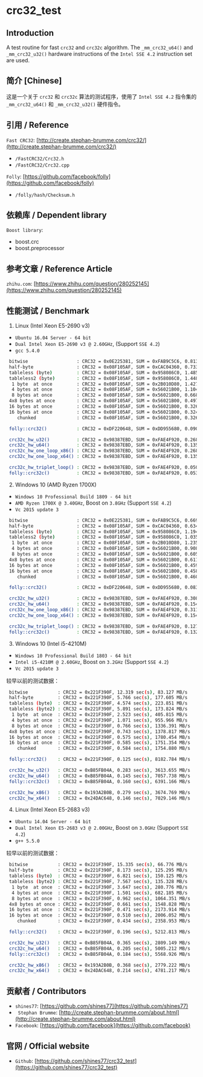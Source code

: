 
# crc32_test

## Introduction

A test routine for fast `crc32` and `crc32c` algorithm. The `_mm_crc32_u64()` and `_mm_crc32_u32()` hardware instructions of the `Intel SSE 4.2` instruction set are used.

## 简介 [Chinese]

这是一个关于 `crc32` 和 `crc32c` 算法的测试程序，使用了 `Intel SSE 4.2` 指令集的 `_mm_crc32_u64()` 和 `_mm_crc32_u32()` 硬件指令。

## 引用 / Reference

`Fast CRC32`: [http://create.stephan-brumme.com/crc32/](http://create.stephan-brumme.com/crc32/)

* `/FastCRC32/Crc32.h`
* `/FastCRC32/Crc32.cpp`

`Folly`: [https://github.com/facebook/folly](https://github.com/facebook/folly)

* `/folly/hash/Checksum.h`

## 依赖库 / Dependent library

`Boost library`:

* boost.crc
* boost.preprocessor

## 参考文章 / Reference Article

`zhihu.com`: [https://www.zhihu.com/question/280252145](https://www.zhihu.com/question/280252145)

## 性能测试 / Benchmark

1. Linux (Intel Xeon E5-2690 v3)

* `Ubuntu 16.04 Server - 64 bit`
* `Dual Intel Xeon E5-2690 v3 @ 2.60GHz`, (Support `SSE 4.2`)
*  `gcc 5.4.0`

```bash
 bitwise                  : CRC32 = 0x0E225381, SUM = 0xFAB9C5C6, 0.813 sec(s), 78.714 MB/s
 half-byte                : CRC32 = 0x08F105AF, SUM = 0xCAC04360, 0.733 sec(s), 174.718 MB/s
 tableless (byte)         : CRC32 = 0x08F105AF, SUM = 0x958086C0, 1.485 sec(s), 172.349 MB/s
 tableless2 (byte)        : CRC32 = 0x08F105AF, SUM = 0x958086C0, 1.448 sec(s), 176.798 MB/s
  1 byte  at once         : CRC32 = 0x08F105AF, SUM = 0x2B010D80, 1.427 sec(s), 358.696 MB/s
  4 bytes at once         : CRC32 = 0x08F105AF, SUM = 0x56021B00, 1.104 sec(s), 927.372 MB/s
  8 bytes at once         : CRC32 = 0x08F105AF, SUM = 0x56021B00, 0.668 sec(s), 1533.519 MB/s
 4x8 bytes at once        : CRC32 = 0x08F105AF, SUM = 0x56021B00, 0.497 sec(s), 2060.132 MB/s
 16 bytes at once         : CRC32 = 0x08F105AF, SUM = 0x56021B00, 0.326 sec(s), 3145.362 MB/s
 16 bytes at once         : CRC32 = 0x08F105AF, SUM = 0x56021B00, 0.324 sec(s), 3164.976 MB/s (including prefetching)
    chunked               : CRC32 = 0x08F105AF, SUM = 0x56021B00, 0.326 sec(s), 3141.470 MB/s

 folly::crc32()           : CRC32 = 0xDF220648, SUM = 0xDD955680, 0.090 sec(s), 11372.426 MB/s

 crc32c_hw_u32()          : CRC32 = 0x98387EBD, SUM = 0xFAE4F920, 0.268 sec(s), 3826.681 MB/s
 crc32c_hw_u64()          : CRC32 = 0x98387EBD, SUM = 0xFAE4F920, 0.135 sec(s), 7572.361 MB/s
 crc32c_hw_one_loop_x86() : CRC32 = 0x98387EBD, SUM = 0xFAE4F920, 0.268 sec(s), 3826.258 MB/s
 crc32c_hw_one_loop_x64() : CRC32 = 0x98387EBD, SUM = 0xFAE4F920, 0.135 sec(s), 7573.376 MB/s

 crc32c_hw_triplet_loop() : CRC32 = 0x98387EBD, SUM = 0xFAE4F920, 0.050 sec(s), 20385.342 MB/s
 folly::crc32c()          : CRC32 = 0x98387EBD, SUM = 0xFAE4F920, 0.053 sec(s), 19143.281 MB/s
 ```

2. Windows 10 (AMD Ryzen 1700X)

* `Windows 10 Professional Build 1809 - 64 bit`
* `AMD Ryzen 1700X @ 3.40GHz`, Boost on `3.8GHz` (Support `SSE 4.2`)
* `Vc 2015 update 3`

```bash
 bitwise                  : CRC32 = 0x0E225381, SUM = 0xFAB9C5C6, 0.669 sec(s), 95.711 MB/s
 half-byte                : CRC32 = 0x08F105AF, SUM = 0xCAC04360, 0.634 sec(s), 201.956 MB/s
 tableless (byte)         : CRC32 = 0x08F105AF, SUM = 0x958086C0, 1.194 sec(s), 214.338 MB/s
 tableless2 (byte)        : CRC32 = 0x08F105AF, SUM = 0x958086C0, 1.035 sec(s), 247.383 MB/s
  1 byte  at once         : CRC32 = 0x08F105AF, SUM = 0x2B010D80, 1.235 sec(s), 414.715 MB/s
  4 bytes at once         : CRC32 = 0x08F105AF, SUM = 0x56021B00, 0.908 sec(s), 1127.164 MB/s
  8 bytes at once         : CRC32 = 0x08F105AF, SUM = 0x56021B00, 0.605 sec(s), 1692.147 MB/s
 4x8 bytes at once        : CRC32 = 0x08F105AF, SUM = 0x56021B00, 0.611 sec(s), 1675.682 MB/s
 16 bytes at once         : CRC32 = 0x08F105AF, SUM = 0x56021B00, 0.459 sec(s), 2230.457 MB/s
 16 bytes at once         : CRC32 = 0x08F105AF, SUM = 0x56021B00, 0.458 sec(s), 2237.239 MB/s
    chunked               : CRC32 = 0x08F105AF, SUM = 0x56021B00, 0.460 sec(s), 2224.228 MB/s

 folly::crc32()           : CRC32 = 0xDF220648, SUM = 0xDD955680, 0.083 sec(s), 12401.629 MB/s

 crc32c_hw_u32()          : CRC32 = 0x98387EBD, SUM = 0xFAE4F920, 0.308 sec(s), 3325.675 MB/s
 crc32c_hw_u64()          : CRC32 = 0x98387EBD, SUM = 0xFAE4F920, 0.154 sec(s), 6638.509 MB/s
 crc32c_hw_one_loop_x86() : CRC32 = 0x98387EBD, SUM = 0xFAE4F920, 0.311 sec(s), 3287.970 MB/s
 crc32c_hw_one_loop_x64() : CRC32 = 0x98387EBD, SUM = 0xFAE4F920, 0.154 sec(s), 6651.048 MB/s

 crc32c_hw_triplet_loop() : CRC32 = 0x98387EBD, SUM = 0xFAE4F920, 0.127 sec(s), 8036.289 MB/s
 folly::crc32c()          : CRC32 = 0x98387EBD, SUM = 0xFAE4F920, 0.132 sec(s), 7760.427 MB/s
```

3. Windows 10 (Intel i5-4210M)

* `Windows 10 Professional Build 1803 - 64 bit`
* `Intel i5-4210M @ 2.60GHz`, Boost on `3.2GHz` (Support `SSE 4.2`)
* `Vc 2015 update 3`

较早以前的测试数据：

```bash
 bitwise           : CRC32 = 0x221F390F, 12.319 sec(s), 83.127 MB/s
 half-byte         : CRC32 = 0x221F390F, 5.766 sec(s), 177.605 MB/s
 tableless (byte)  : CRC32 = 0x221F390F, 4.574 sec(s), 223.851 MB/s
 tableless (byte2) : CRC32 = 0x221F390F, 5.891 sec(s), 173.824 MB/s
  1 byte  at once  : CRC32 = 0x221F390F, 2.523 sec(s), 405.815 MB/s
  4 bytes at once  : CRC32 = 0x221F390F, 1.071 sec(s), 955.966 MB/s
  8 bytes at once  : CRC32 = 0x221F390F, 0.766 sec(s), 1336.391 MB/s
 4x8 bytes at once : CRC32 = 0x221F390F, 0.743 sec(s), 1378.817 MB/s
 16 bytes at once  : CRC32 = 0x221F390F, 0.575 sec(s), 1780.454 MB/s
 16 bytes at once  : CRC32 = 0x221F390F, 0.585 sec(s), 1751.354 MB/s
    chunked        : CRC32 = 0x221F390F, 0.584 sec(s), 1754.880 MB/s

 folly::crc32()    : CRC32 = 0x221F390F, 0.125 sec(s), 8182.784 MB/s

 crc32c_hw_u32()   : CRC32 = 0xB85FB04A, 0.283 sec(s), 3613.655 MB/s
 crc32c_hw_u64()   : CRC32 = 0xB85FB04A, 0.145 sec(s), 7057.738 MB/s
 folly::crc32c()   : CRC32 = 0xB85FB04A, 0.160 sec(s), 6391.166 MB/s

 crc32c_hw_x86()   : CRC32 = 0x193A2B0B, 0.279 sec(s), 3674.769 MB/s
 crc32c_hw_x64()   : CRC32 = 0x24DAC648, 0.146 sec(s), 7029.146 MB/s
```

4. Linux (Intel Xeon E5-2683 v3)

* `Ubuntu 14.04 Server - 64 bit`
* `Dual Intel Xeon E5-2683 v3 @ 2.00GHz`, Boost on `3.0GHz` (Support `SSE 4.2`)
*  `g++ 5.5.0`

较早以前的测试数据：

```bash
 bitwise           : CRC32 = 0x221F390F, 15.335 sec(s), 66.776 MB/s
 half-byte         : CRC32 = 0x221F390F, 8.173 sec(s), 125.295 MB/s
 tableless (byte)  : CRC32 = 0x221F390F, 6.821 sec(s), 150.125 MB/s
 tableless (byte2) : CRC32 = 0x221F390F, 7.567 sec(s), 135.328 MB/s
  1 byte  at once  : CRC32 = 0x221F390F, 3.647 sec(s), 280.776 MB/s
  4 bytes at once  : CRC32 = 0x221F390F, 1.501 sec(s), 682.185 MB/s
  8 bytes at once  : CRC32 = 0x221F390F, 0.962 sec(s), 1064.351 MB/s
 4x8 bytes at once : CRC32 = 0x221F390F, 0.661 sec(s), 1548.828 MB/s
 16 bytes at once  : CRC32 = 0x221F390F, 0.471 sec(s), 2173.914 MB/s
 16 bytes at once  : CRC32 = 0x221F390F, 0.510 sec(s), 2006.052 MB/s
    chunked        : CRC32 = 0x221F390F, 0.434 sec(s), 2358.953 MB/s

 folly::crc32()    : CRC32 = 0x221F390F, 0.196 sec(s), 5212.813 MB/s

 crc32c_hw_u32()   : CRC32 = 0xB85FB04A, 0.365 sec(s), 2809.149 MB/s
 crc32c_hw_u64()   : CRC32 = 0xB85FB04A, 0.205 sec(s), 5005.212 MB/s
 folly::crc32c()   : CRC32 = 0xB85FB04A, 0.184 sec(s), 5568.926 MB/s

 crc32c_hw_x86()   : CRC32 = 0x193A2B0B, 0.368 sec(s), 2779.222 MB/s
 crc32c_hw_x64()   : CRC32 = 0x24DAC648, 0.214 sec(s), 4781.217 MB/s
```

## 贡献者 / Contributors

* `shines77`: [https://github.com/shines77](https://github.com/shines77)
* ` Stephan Brumme`: [http://create.stephan-brumme.com/about.html](http://create.stephan-brumme.com/about.html)
* `Facebook`: [https://github.com/facebook](https://github.com/facebook)

## 官网 / Official website

* `Github`: [https://github.com/shines77/crc32_test](https://github.com/shines77/crc32_test)
